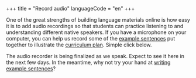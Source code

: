 +++
title = "Record audio"
languageCode = "en"
+++

One of the great strengths of building language materials online is how
easy it is to add audio recordings so that students can practice
listening to and understanding different native speakers. If you have a
microphone on your computer, you can help us record some of the [example
sentences](/group/thelastlanguagetextbook/WriteSentences) put together
to illustrate the [curriculum
plan](/group/thelastlanguagetextbook/curriculum). Simple click below.

The audio recorder is being finalized as we speak. Expect to see it here
in the next few days. In the meantime, why not try your hand at [writing
example sentences](/group/thelastlanguagetextbook/WriteSentences)?
